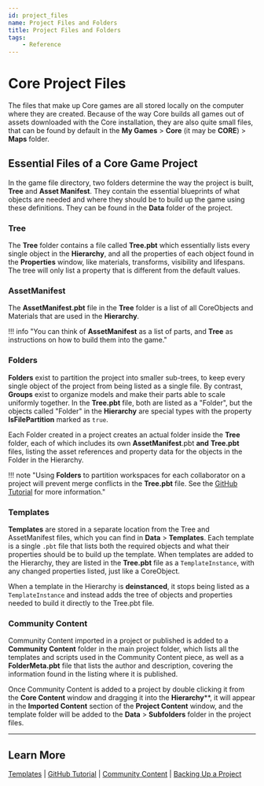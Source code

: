 ```yaml
---
id: project_files
name: Project Files and Folders
title: Project Files and Folders
tags:
    - Reference
---
```


# Core Project Files

The files that make up Core games are all stored locally on the computer where they are created. Because of the way Core builds all games out of assets downloaded with the Core installation, they are also quite small files, that can be found by default in the **My Games** > **Core** (it may be **CORE**) > **Maps** folder.

## Essential Files of a Core Game Project

In the game file directory, two folders determine the way the project is built, **Tree** and **Asset Manifest**. They contain the essential blueprints of what objects are needed and where they should be to build up the game using these definitions. They can be found in the **Data** folder of the project.

### Tree

The **Tree** folder contains a file called **Tree.pbt** which essentially lists every single object in the **Hierarchy**, and all the properties of each object found in the **Properties** window, like materials, transforms, visibility and lifespans. The tree will only list a property that is different from the default values.

### AssetManifest

The **AssetManifest.pbt** file in the **Tree** folder is a list of all CoreObjects and Materials that are used in the **Hierarchy**.

!!! info "You can think of **AssetManifest** as a list of parts, and **Tree** as instructions on how to build them into the game."

### Folders

**Folders** exist to partition the project into smaller sub-trees, to keep every single object of the project from being listed as a single file. By contrast, **Groups** exist to organize models and make their parts able to scale uniformly together. In the **Tree.pbt** file, both are listed as a "Folder", but the objects called "Folder" in the **Hierarchy** are special types with the property **IsFilePartition** marked as `true`.

Each Folder created in a project creates an actual folder inside the **Tree** folder, each of which includes its own **AssetManifest**.pbt **and** **Tree.pbt** files, listing the asset references and property data for the objects in the Folder in the Hierarchy.

!!! note "Using **Folders** to partition workspaces for each collaborator on a project will prevent merge conflicts in the **Tree.pbt** file. See the [GitHub Tutorial](../tutorials/github.md) for more information."

### Templates

**Templates** are stored in a separate location from the Tree and AssetManifest files, which you can find in **Data** > **Templates**. Each template is a single `.pbt` file that lists both the required objects and what their properties should be to build up the template. When templates are added to the Hierarchy, they are listed in the **Tree.pbt** file as a `TemplateInstance`, with any changed properties listed, just like a CoreObject.

When a template in the Hierarchy is **deinstanced**, it stops being listed as a `TemplateInstance` and instead adds the tree of objects and properties needed to build it directly to the Tree.pbt file.

### Community Content

Community Content imported in a project or published is added to a **Community Content** folder in the main project folder, which lists all the templates and scripts used in the Community Content piece, as well as a **FolderMeta.pbt** file that lists the author and description, covering the information found in the listing where it is published.

Once Community Content is added to a project by double clicking it from the **Core Content** window and dragging it into the **Hierarchy****, it will appear in the **Imported Content** section of the **Project Content** window, and the template folder will be added to the **Data** > **Subfolders** folder in the project files.

---

## Learn More

[Templates](../references/templates.md) | [GitHub Tutorial](../tutorials/github.md) | [Community Content](community_content.md) | [Backing Up a Project](backups.md)
